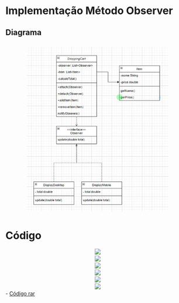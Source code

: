 # Implementação Método Observer

## Diagrama
<section align="center">
  <img src= "./imagens/Diagrama.jpeg" style="height:450px; vertical-align:top; align:center; display:inline-flex; padding: 10px;"></img>
</section>

# Código
<section align="center">
<img src= "./image/ShoppingCart1.jpeg" width=500/>
<br>
<img src= "./image/ShoppingCart2.jpeg" width=500/>
<br>
<img src= "./image/Observer.jpeg" width=500/>
<br>
<img src= "./image/ClassItem.jpeg" width=500/>
<br>
<img src= "./image/DesktopView.jpeg" width=500/>
<br>
<img src= "./image/MobileView.jpeg" width=500/>
</section>
- <a href="Observer.rar">Código rar</a>
